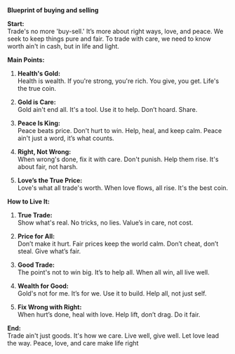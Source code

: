 **Blueprint of buying and selling**

**Start:**  
Trade's no more 'buy-sell.' It’s more about right ways, love, and peace. We seek to keep things pure and fair. To trade with care, we need to know worth ain't in cash, but in life and light.

**Main Points:**

1. **Health's Gold:**  
Health is wealth. If you're strong, you're rich. You give, you get. Life's the true coin.

2. **Gold is Care:**  
Gold ain't end all. It's a tool. Use it to help. Don’t hoard. Share.

3. **Peace Is King:**  
Peace beats price. Don't hurt to win. Help, heal, and keep calm. Peace ain't just a word, it’s what counts.

4. **Right, Not Wrong:**  
When wrong's done, fix it with care. Don't punish. Help them rise. It's about fair, not harsh.

5. **Love’s the True Price:**  
Love's what all trade's worth. When love flows, all rise. It's the best coin.

**How to Live It:**

1. **True Trade:**  
Show what's real. No tricks, no lies. Value’s in care, not cost.

2. **Price for All:**  
Don’t make it hurt. Fair prices keep the world calm. Don’t cheat, don’t steal. Give what’s fair.

3. **Good Trade:**  
The point's not to win big. It’s to help all. When all win, all live well.

4. **Wealth for Good:**  
Gold's not for me. It’s for we. Use it to build. Help all, not just self.

5. **Fix Wrong with Right:**  
When hurt’s done, heal with love. Help lift, don’t drag. Do it fair.

**End:**  
Trade ain't just goods. It's how we care. Live well, give well. Let love lead the way. Peace, love, and care make life right
